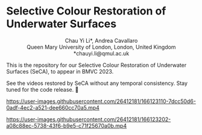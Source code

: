 # Selective Colour Restoration of Underwater Surfaces
 <p align="center">
 Chau Yi Li*, Andrea Cavallaro</br>
 Queen Mary University of London, London, United Kingdom</br>
 *chauyi.li@qmul.ac.uk</br>

This is the repository for our Selective Colour Restoration of Underwater Surfaces (SeCA), to appear in BMVC 2023.

See the videos restored by SeCA without any temporal consistency. Stay tuned for the code release. :ocean:


https://user-images.githubusercontent.com/26412181/166123110-7dcc50d6-0adf-4ec2-a521-dee660cc70a5.mp4


https://user-images.githubusercontent.com/26412181/166123202-a08c88ec-5738-43f6-b9e5-c71f25670a0b.mp4

